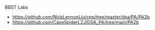 BBST Labs
- https://github.com/NickLennonLiu/cpp/tree/master/dsa/PA/PA2b
- https://github.com/CaveSpiderLZJ/DSA_PA/tree/main/PA2b